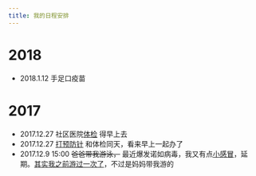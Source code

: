 ```yaml
---
title: 我的日程安排
---
```

# 2018
* 2018.1.12 手足口疫苗

# 2017
* 2017.12.27 社区医院[体检](/2017/12/27/我们第二次抽血/) 得早上去
* 2017.12.27 [打预防针](/2017/12/27/流脑疫苗/) 和体检同天，看来早上一起办了
* 2017.12.9 15:00 ~~爸爸带我游泳，~~ 最近爆发诺如病毒，我又有点[小感冒](/2017/12/11/最近有点小感冒/)，延期。[其实我之前游过一次了](/2017/11/25/我第一次游泳/)，不过是妈妈带我游的
